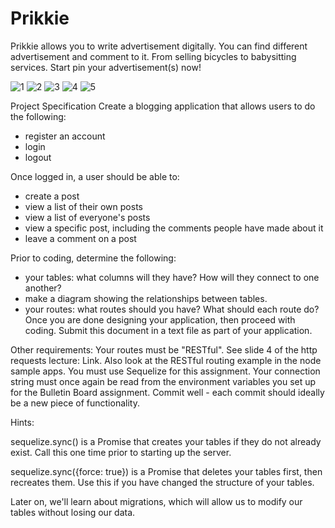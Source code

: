 # Prikkie
Prikkie allows you to write advertisement digitally. 
You can find different advertisement and comment to it.
From selling bicycles to babysitting services.
Start pin your advertisement(s) now!

![1](https://user-images.githubusercontent.com/25740926/27393569-f81d188e-56a9-11e7-881e-f2de88dabdbe.png)
![2](https://user-images.githubusercontent.com/25740926/27393570-f835447c-56a9-11e7-8750-f3ab295def8e.png)
![3](https://user-images.githubusercontent.com/25740926/27393572-f83a3dc4-56a9-11e7-84b6-62e2fe7d50f1.png)
![4](https://user-images.githubusercontent.com/25740926/27393574-f83de0a0-56a9-11e7-80a1-f862253a0f9c.png)
![5](https://user-images.githubusercontent.com/25740926/27393573-f83cc5f8-56a9-11e7-934b-0cfe3e0bbc4d.png)

Project Specification
Create a blogging application that allows users to do the following:
- register an account
- login
- logout

Once logged in, a user should be able to:
- create a post
- view a list of their own posts
- view a list of everyone's posts
- view a specific post, including the comments people have made about it
- leave a comment on a post

Prior to coding, determine the following:
- your tables: what columns will they have? How will they connect to one another?
- make a diagram showing the relationships between tables.
- your routes: what routes should you have? What should each route do?
Once you are done designing your application, then proceed with coding.
Submit this document in a text file as part of your application.

Other requirements:
Your routes must be "RESTful". See slide 4 of the http requests lecture: Link. Also look at the RESTful routing example in the node sample apps.
You must use Sequelize for this assignment. Your connection string must once again be read from the environment variables you set up for the Bulletin Board assignment.
Commit well - each commit should ideally be a new piece of functionality.

Hints:

sequelize.sync()
is a Promise that creates your tables if they do not already exist. Call this one time prior to starting up the server.

sequelize.sync({force: true})
is a Promise that deletes your tables first, then recreates them. Use this if you have changed the structure of your tables.

Later on, we'll learn about migrations, which will allow us to modify our tables without losing our data.
